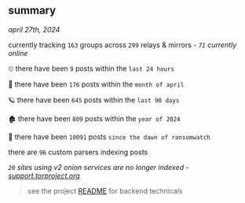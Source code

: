 
## summary
_april 27th, 2024_

currently tracking `163` groups across `299` relays & mirrors - _`71` currently online_

⏲ there have been `9` posts within the `last 24 hours`

🦈 there have been `176` posts within the `month of april`

🪐 there have been `645` posts within the `last 90 days`

🏚 there have been `809` posts within the `year of 2024`

🦕 there have been `10091` posts `since the dawn of ransomwatch`

there are `96` custom parsers indexing posts

_`20` sites using v2 onion services are no longer indexed - [support.torproject.org](https://support.torproject.org/onionservices/v2-deprecation/)_

> see the project [README](https://github.com/joshhighet/ransomwatch#ransomwatch--) for backend technicals
